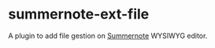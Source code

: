 # summernote-ext-file
A plugin to add file gestion on <a href="https://github.com/summernote/summernote/">Summernote</a> WYSIWYG editor.


